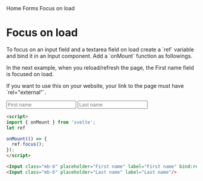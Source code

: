 <script>
  import Htwo from '../utils/Htwo.svelte'
  import ExampleDiv from '../utils/ExampleDiv.svelte'
  import TableProp from '../utils/TableProp.svelte'
  import TableDefaultRow from '../utils/TableDefaultRow.svelte'
  import { onMount } from 'svelte';
  import { Input, Label, Helper, Iconinput, Breadcrumb, BreadcrumbItem } from "$lib/index"
  import { Home } from 'svelte-heros'
  import { AtSymbol , Mail } from 'svelte-heros'
  import componentProps1 from '../props/Input.json'
  let items1 = componentProps1.props
  import componentProps2 from '../props/Iconinput.json'
  let items2 = componentProps2.props
  let propHeader = ['Name', 'Type', 'Default']
  let divClass='w-full relative overflow-x-auto shadow-md sm:rounded-lg py-4'
  let theadClass ='text-xs text-gray-700 uppercase bg-gray-50 dark:bg-gray-700 dark:text-white'
  let ref

  onMount(() => {
    ref.focus();
  });
</script>

<Breadcrumb>
  <BreadcrumbItem href="/" icon={Home} variation="solid">Home</BreadcrumbItem>
  <BreadcrumbItem href="/forms">Forms</BreadcrumbItem>
  <BreadcrumbItem>Focus on load</BreadcrumbItem>
</Breadcrumb>

<h1 class="text-3xl w-full dark:text-white py-8">Focus on load</h1>

<p>To focus on an input field and a textarea field on load create a `ref` variable and bind it in an Input component. Add a `onMount` function as followings.</p>

<p>In the next example, when you reload/refresh the page, the First name field is focused on load.</p>

<p>If you want to use this on your website, your link to the page must have `rel="external"`.</p>

<ExampleDiv>
<Input class="mb-6" placeholder="First name" label="First name" bind:ref />
<Input class="mb-6" placeholder="Last name" label="Last name" />
</ExampleDiv>

```html
<script>
import { onMount } from 'svelte';
let ref

onMount(() => {
  ref.focus();
});
</script>

<Input class="mb-6" placeholder="First name" label="First name" bind:ref/>
<Input class="mb-6" placeholder="Last name" label="Last name"/>
```
